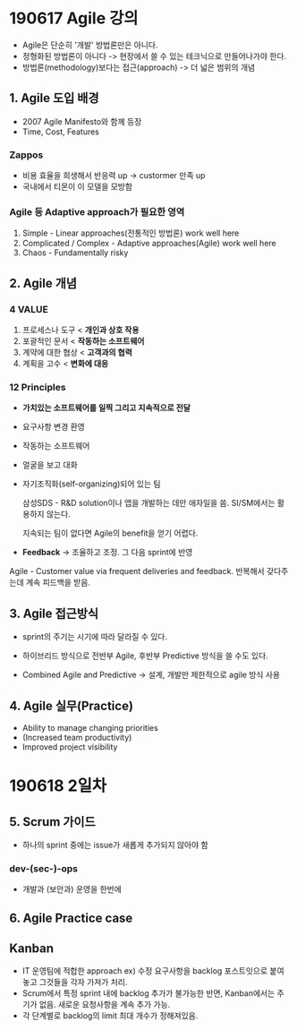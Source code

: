 # 190617 Agile 강의

- Agile은 단순히 '개발' 방법론만은 아니다.
- 정형화된 방법론이 아니다 -> 현장에서 쓸 수 있는 테크닉으로 만들어나가야 한다.
- 방법론(methodology)보다는 접근(approach) -> 더 넓은 범위의 개념



## 1. Agile 도입 배경

- 2007 Agile Manifesto와 함께 등장
- Time, Cost, Features



### Zappos

- 비용 효율을 희생해서 반응력 up -> custormer 만족 up
- 국내에서 티몬이 이 모델을 모방함



### Agile 등 Adaptive approach가 필요한 영역

1. Simple - Linear approaches(전통적인 방법론) work well here
2. Complicated / Complex - Adaptive approaches(Agile) work well here
3. Chaos - Fundamentally risky





## 2. Agile 개념

### 4 VALUE

1. 프로세스나 도구 < **개인과 상호 작용**
2. 포괄적인 문서 < **작동하는 소프트웨어**
3. 계약에 대한 협상 < **고객과의 협력**
4. 계획을 고수 < **변화에 대응**



### 12 Principles

- **가치있는 소프트웨어를 일찍 그리고 지속적으로 전달**

- 요구사항 변경 환영

- 작동하는 소프트웨어

- 얼굴을 보고 대화

- 자기조직화(self-organizing)되어 있는 팀

  삼성SDS - R&D solution이나 앱을 개발하는 데만 애자일을 씀. SI/SM에서는 활용하지 않는다.

  지속되는 팀이 없다면 Agile의 benefit을 얻기 어렵다.

- **Feedback** -> 조율하고 조정. 그 다음 sprint에 반영



Agile - Customer value via frequent deliveries and feedback. 반복해서 갖다주는데 계속 피드백을 받음.





## 3. Agile 접근방식

- sprint의 주기는 시기에 따라 달라질 수 있다.
- 하이브리드 방식으로 전반부 Agile, 후반부 Predictive 방식을 쓸 수도 있다.

- Combined Agile and Predictive -> 설계, 개발만 제한적으로 agile 방식 사용





## 4. Agile 실무(Practice)

- Ability to manage changing priorities
- (Increased team productivity)
- Improved project visibility



# 190618 2일차

## 5. Scrum 가이드
- 하나의 sprint 중에는 issue가 새롭게 추가되지 않아야 함

### dev-(sec-)-ops
- 개발과 (보안과) 운영을 한번에


## 6. Agile Practice case


## Kanban
- IT 운영팀에 적합한 approach
ex) 수정 요구사항을 backlog 포스트잇으로 붙여놓고 그것들을 각자 가져가 처리.
- Scrum에서 특정 sprint 내에 backlog 추가가 불가능한 반면, Kanban에서는 주기가 없음. 새로운 요청사항을 계속 추가 가능.
- 각 단계별로 backlog의 limit 최대 개수가 정해져있음.





